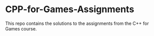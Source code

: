 # CPP-for-Games-Assignments
This repo contains the solutions to the assignments from the C++ for Games course.
